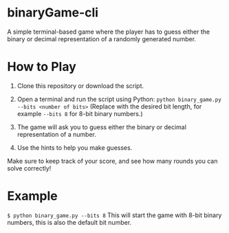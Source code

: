 # binaryGame-cli
A simple terminal-based game where the player has to guess either the binary or decimal representation of a randomly generated number.

# How to Play #
  1) Clone this repository or download the script.
  2) Open a terminal and run the script using Python:
    `python binary_game.py --bits <number of bits>`
  (Replace <number of bits> with the desired bit length, for example `--bits 8` for 8-bit binary numbers.)

  3) The game will ask you to guess either the binary or decimal     representation of a number.
  
  4) Use the hints to help you make guesses.

Make sure to keep track of your score, and see how many rounds you can solve correctly!

# Example #
`$ python binary_game.py --bits 8`
This will start the game with 8-bit binary numbers, this is also the default bit number.

